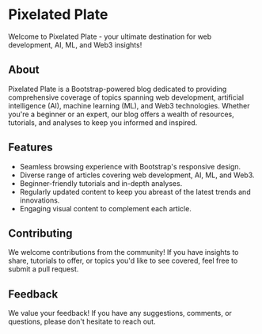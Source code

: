 # Pixelated Plate

Welcome to Pixelated Plate - your ultimate destination for web development, AI, ML, and Web3 insights!

## About
Pixelated Plate is a Bootstrap-powered blog dedicated to providing comprehensive coverage of topics spanning web development, artificial intelligence (AI), machine learning (ML), and Web3 technologies. Whether you're a beginner or an expert, our blog offers a wealth of resources, tutorials, and analyses to keep you informed and inspired.

## Features
- Seamless browsing experience with Bootstrap's responsive design.
- Diverse range of articles covering web development, AI, ML, and Web3.
- Beginner-friendly tutorials and in-depth analyses.
- Regularly updated content to keep you abreast of the latest trends and innovations.
- Engaging visual content to complement each article.

## Contributing
We welcome contributions from the community! If you have insights to share, tutorials to offer, or topics you'd like to see covered, feel free to submit a pull request.

## Feedback
We value your feedback! If you have any suggestions, comments, or questions, please don't hesitate to reach out.
